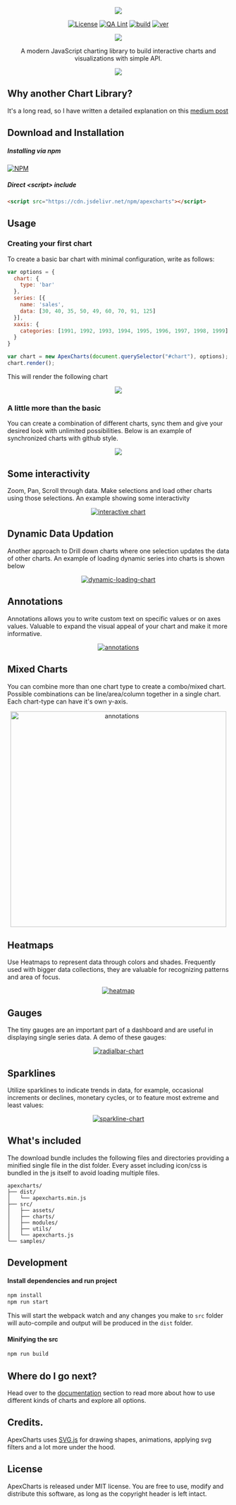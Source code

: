 <p align="center"><img src="https://apexcharts.com/media/apexcharts-logo.png"></p>

<p align="center">
  <a href="https://github.com/apexcharts/apexcharts.js/blob/master/LICENSE"><img src="https://img.shields.io/badge/License-MIT-brightgreen.svg" alt="License"></a>
  <a href="https://qalint.com/open-source" ><img src="https://img.shields.io/badge/QA%20Lint-Open%20Source-brightgreen.svg?longCache=true&style=popout-square" alt="QA Lint" /></a>
  <a href="https://travis-ci.com/apexcharts/apexcharts.js"><img src="https://api.travis-ci.com/apexcharts/apexcharts.js.svg?branch=master" alt="build" /></a>
  <a href="https://www.npmjs.com/package/apexcharts"><img src="https://img.shields.io/npm/v/apexcharts.svg" alt="ver"></a>
</p>

<p align="center">
  <a href="https://twitter.com/intent/tweet?text=Create%20visualizations%20with%20this%20free%20and%20open-source%20JavaScript%20Chart%20library&url=https://www.apexcharts.com&hashtags=javascript,charts,visualizations,developers,apexcharts"><img src="https://img.shields.io/twitter/url/http/shields.io.svg?style=social"> </a>
</p>

<p align="center">A modern JavaScript charting library to build interactive charts and visualizations with simple API.</p>

<p align="center"><a href="https://apexcharts.com/javascript-chart-demos/"><img src="https://apexcharts.com/media/apexcharts-banner.png"></a></p>

## Why another Chart Library?
It's a long read, so I have written a detailed explanation on this <a href="https://medium.com/@juned.chhipa/bridging-the-gap-between-low-level-and-high-level-charting-libraries-a8f6c1819ba5" target="_blank">medium post</a>


## Download and Installation

##### Installing via npm
[![NPM](https://nodei.co/npm/apexcharts.png?mini=true)](https://npmjs.org/package/apexcharts)

##### Direct &lt;script&gt; include
```html
<script src="https://cdn.jsdelivr.net/npm/apexcharts"></script>
```

## Usage

### Creating your first chart
To create a basic bar chart with minimal configuration, write as follows:
```js
var options = {
  chart: {
    type: 'bar'
  },
  series: [{
    name: 'sales',
    data: [30, 40, 35, 50, 49, 60, 70, 91, 125]
  }],
  xaxis: {
    categories: [1991, 1992, 1993, 1994, 1995, 1996, 1997, 1998, 1999]
  }
}

var chart = new ApexCharts(document.querySelector("#chart"), options);
chart.render();
```
This will render the following chart
<p align="center"><a href="https://apexcharts.com/javascript-chart-demos/column-charts/"><img src="https://apexcharts.com/media/first-bar-chart.svg"></a></p>

### A little more than the basic

You can create a combination of different charts, sync them and give your desired look with unlimited possibilities.
Below is an example of synchronized charts with github style.
<p align="center"><a href="https://apexcharts.com/javascript-chart-demos/area-charts/github-style/"><img src="https://apexcharts.com/media/github-charts.gif"></a></p>


## Some interactivity
Zoom, Pan, Scroll through data. Make selections and load other charts using those selections.
An example showing some interactivity
<p align="center"><a href="https://codepen.io/apexcharts/pen/QrbEQg" target="_blank"><img src="https://apexcharts.com/media/interactivity.gif" alt="interactive chart"></a></p>

## Dynamic Data Updation
Another approach to Drill down charts where one selection updates the data of other charts.
An example of loading dynamic series into charts is shown below
<p align="center"><a href="https://apexcharts.com/javascript-chart-demos/column-charts/dynamic-loaded-chart/"><img src="https://apexcharts.com/media/dynamic-selection.gif" alt="dynamic-loading-chart" /></a></p>


## Annotations
Annotations allows you to write custom text on specific values or on axes values. Valuable to expand the visual appeal of your chart and make it more informative.
<p align="center"><a href="https://apexcharts.com/docs/annotations/"><img src="https://apexcharts.com/media/annotations" alt="annotations" /></a></p>

## Mixed Charts
You can combine more than one chart type to create a combo/mixed chart. Possible combinations can be line/area/column together in a single chart. Each chart-type can have it's own y-axis.
<p align="center"><a href="https://apexcharts.com/javascript-chart-demos/mixed-charts/"><img src="https://apexcharts.com/wp-content/uploads/2018/05/line-column-area-mixed-chart.svg" alt="annotations" width="490" /></a></p>

## Heatmaps
Use Heatmaps to represent data through colors and shades. Frequently used with bigger data collections, they are valuable for recognizing patterns and area of focus. 
<p align="center"><a href="https://apexcharts.com/javascript-chart-demos/heatmap-charts/"><img src="https://apexcharts.com/media/heatmap-charts.png" alt="heatmap" /></a></p>

## Gauges
The tiny gauges are an important part of a dashboard and are useful in displaying single series data. A demo of these gauges:
<p align="center"><a href="https://apexcharts.com/javascript-chart-demos/radialbar-charts/"><img src="https://apexcharts.com/media/radialbars-gauges.png" alt="radialbar-chart" /></a></p>

## Sparklines
Utilize sparklines to indicate trends in data, for example, occasional increments or declines, monetary cycles, or to feature most extreme and least values:
<p align="center"><a href="https://apexcharts.com/javascript-chart-demos/sparklines/"><img src="https://apexcharts.com/media/sparklines.png" alt="sparkline-chart" /></a></p>


## What's included

The download bundle includes the following files and directories providing a minified single file in the dist folder. Every asset including icon/css is bundled in the js itself to avoid loading multiple files.

```
apexcharts/
├── dist/
│   └── apexcharts.min.js
├── src/
│   ├── assets/
│   ├── charts/
│   ├── modules/
│   ├── utils/
│   └── apexcharts.js
└── samples/
```

## Development
#### Install dependencies and run project

```bash
npm install
npm run start
```
This will start the webpack watch and any changes you make to `src` folder will auto-compile and output will be produced in the `dist` folder.

#### Minifying the src
```bash
npm run build
```

## Where do I go next?

Head over to the <a href="https://apexcharts.com/docs/">documentation</a> section to read more about how to use different kinds of charts and explore all options.

## Credits.
ApexCharts uses <a href="http://svgjs.com/" target="_blank">SVG.js</a> for drawing shapes, animations, applying svg filters and a lot more under the hood.

## License
ApexCharts is released under MIT license. You are free to use, modify and distribute this software, as long as the copyright header is left intact.
